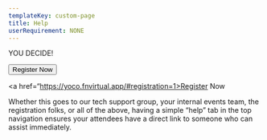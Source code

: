 ```yaml
---
templateKey: custom-page
title: Help
userRequirement: NONE
---
```

YOU DECIDE!

<button onclick="https://yoco.fnvirtual.app/#registration=1">Register Now</button>

<a href=“https://yoco.fnvirtual.app/#registration=1>Register Now</a>

Whether this goes to our tech support group, your internal events team, the registration folks, or all of the above, having a simple “help” tab in the top navigation ensures your attendees have a direct link to someone who can assist immediately.